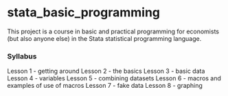 # stata_basic_programming
This project is a course in basic and practical programming for economists (but also anyone else) in the Stata statistical programming language.

### Syllabus
Lesson 1 - getting around
Lesson 2 - the basics
Lesson 3 - basic data
Lesson 4 - variables
Lesson 5 - combining datasets
Lesson 6 - macros and examples of use of macros
Lesson 7 - fake data
Lesson 8 - graphing
